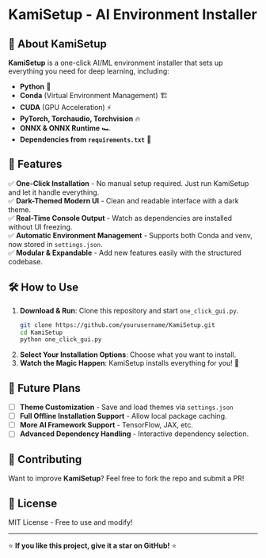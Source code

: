 # KamiSetup - AI Environment Installer

## 🚀 About KamiSetup
**KamiSetup** is a one-click AI/ML environment installer that sets up everything you need for deep learning, including:
- **Python** 🐍
- **Conda** (Virtual Environment Management) 🏗️
- **CUDA** (GPU Acceleration) ⚡
- **PyTorch, Torchaudio, Torchvision** 🔥
- **ONNX & ONNX Runtime** 🏎️
- **Dependencies from `requirements.txt`** 📜

## 🎨 Features
✅ **One-Click Installation** - No manual setup required. Just run KamiSetup and let it handle everything.  
✅ **Dark-Themed Modern UI** - Clean and readable interface with a dark theme.  
✅ **Real-Time Console Output** - Watch as dependencies are installed without UI freezing.  
✅ **Automatic Environment Management** - Supports both Conda and venv, now stored in `settings.json`.  
✅ **Modular & Expandable** - Add new features easily with the structured codebase.  

## 🛠️ How to Use
1. **Download & Run**: Clone this repository and start `one_click_gui.py`.
   ```bash
   git clone https://github.com/yourusername/KamiSetup.git
   cd KamiSetup
   python one_click_gui.py
   ```
2. **Select Your Installation Options**: Choose what you want to install.
3. **Watch the Magic Happen**: KamiSetup installs everything for you! 🚀

## 📂 Future Plans
- [ ] **Theme Customization** - Save and load themes via `settings.json`
- [ ] **Full Offline Installation Support** - Allow local package caching.
- [ ] **More AI Framework Support** - TensorFlow, JAX, etc.
- [ ] **Advanced Dependency Handling** - Interactive dependency selection.

## 🤝 Contributing
Want to improve **KamiSetup**? Feel free to fork the repo and submit a PR!

## 📜 License
MIT License - Free to use and modify!

---
⭐ **If you like this project, give it a star on GitHub!** ⭐


